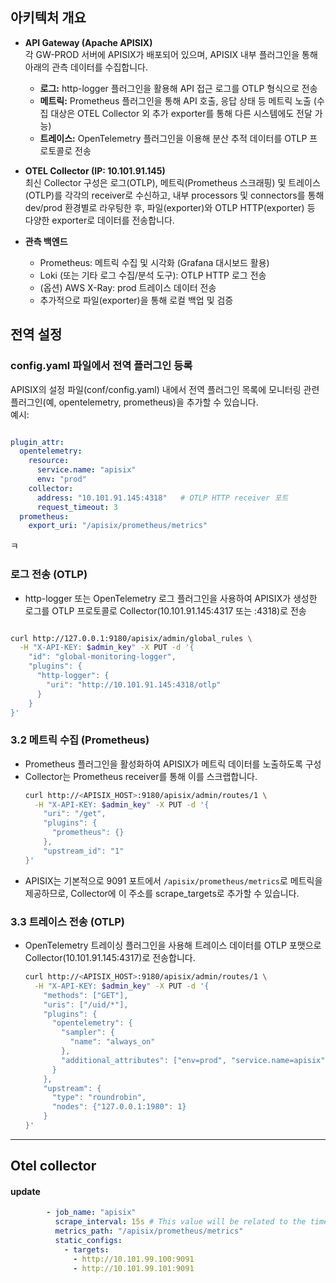 ## 아키텍처 개요
- **API Gateway (Apache APISIX)**  
  각 GW-PROD 서버에 APISIX가 배포되어 있으며, APISIX 내부 플러그인을 통해 아래의 관측 데이터를 수집합니다.
  - **로그:** http-logger 플러그인을 활용해 API 접근 로그를 OTLP 형식으로 전송
  - **메트릭:** Prometheus 플러그인을 통해 API 호출, 응답 상태 등 메트릭 노출 (수집 대상은 OTEL Collector 외 추가 exporter를 통해 다른 시스템에도 전달 가능)
  - **트레이스:** OpenTelemetry 플러그인을 이용해 분산 추적 데이터를 OTLP 프로토콜로 전송

- **OTEL Collector (IP: 10.101.91.145)**  
  최신 Collector 구성은 로그(OTLP), 메트릭(Prometheus 스크래핑) 및 트레이스(OTLP)를 각각의 receiver로 수신하고, 내부 processors 및 connectors를 통해 dev/prod 환경별로 라우팅한 후, 파일(exporter)와 OTLP HTTP(exporter) 등 다양한 exporter로 데이터를 전송합니다.

- **관측 백엔드**  
  - Prometheus: 메트릭 수집 및 시각화 (Grafana 대시보드 활용)  
  - Loki (또는 기타 로그 수집/분석 도구): OTLP HTTP 로그 전송  
  - (옵션) AWS X-Ray: prod 트레이스 데이터 전송  
  - 추가적으로 파일(exporter)을 통해 로컬 백업 및 검증

## 전역 설정

### config.yaml 파일에서 전역 플러그인 등록

APISIX의 설정 파일(conf/config.yaml) 내에서 전역 플러그인 목록에 모니터링 관련 플러그인(예, opentelemetry, prometheus)을 추가할 수 있습니다.  
예시:

```yaml

plugin_attr:
  opentelemetry:
    resource:
      service.name: "apisix"
      env: "prod"
    collector:
      address: "10.101.91.145:4318"   # OTLP HTTP receiver 포트
      request_timeout: 3
  prometheus:
    export_uri: "/apisix/prometheus/metrics"
```
ㅋ

### 로그 전송 (OTLP)

- http-logger 또는 OpenTelemetry 로그 플러그인을 사용하여 APISIX가 생성한 로그를 OTLP 프로토콜로 Collector(10.101.91.145:4317 또는 :4318)로 전송  

```bash

curl http://127.0.0.1:9180/apisix/admin/global_rules \
  -H "X-API-KEY: $admin_key" -X PUT -d '{
    "id": "global-monitoring-logger",
    "plugins": {
      "http-logger": {
        "uri": "http://10.101.91.145:4318/otlp"
      }
    }
}'
```



### 3.2 메트릭 수집 (Prometheus)

- Prometheus 플러그인을 활성화하여 APISIX가 메트릭 데이터를 노출하도록 구성  
- Collector는 Prometheus receiver를 통해 이를 스크랩합니다.
  ```bash
  curl http://<APISIX_HOST>:9180/apisix/admin/routes/1 \
    -H "X-API-KEY: $admin_key" -X PUT -d '{
      "uri": "/get",
      "plugins": {
        "prometheus": {}
      },
      "upstream_id": "1"
  }'
  ```
- APISIX는 기본적으로 9091 포트에서 `/apisix/prometheus/metrics`로 메트릭을 제공하므로, Collector에 이 주소를 scrape_targets로 추가할 수 있습니다.

### 3.3 트레이스 전송 (OTLP)

- OpenTelemetry 트레이싱 플러그인을 사용해 트레이스 데이터를 OTLP 포맷으로 Collector(10.101.91.145:4317)로 전송합니다.
  ```bash
  curl http://<APISIX_HOST>:9180/apisix/admin/routes/1 \
    -H "X-API-KEY: $admin_key" -X PUT -d '{
      "methods": ["GET"],
      "uris": ["/uid/*"],
      "plugins": {
        "opentelemetry": {
          "sampler": {
            "name": "always_on"
          },
          "additional_attributes": ["env=prod", "service.name=apisix"]
        }
      },
      "upstream": {
        "type": "roundrobin",
        "nodes": {"127.0.0.1:1980": 1}
      }
  }'
  ```

---

## Otel collector 

#### update

```yaml
        - job_name: "apisix"
          scrape_interval: 15s # This value will be related to the time range of the rate function in Prometheus QL. The time range in the rate function should be at least twice this value.
          metrics_path: "/apisix/prometheus/metrics"
          static_configs:
            - targets: 
              - http://10.101.99.100:9091
              - http://10.101.99.101:9091

```